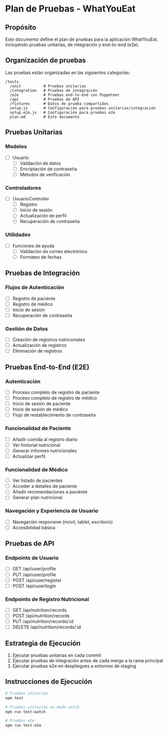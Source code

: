 # Plan de Pruebas - WhatYouEat

## Propósito

Este documento define el plan de pruebas para la aplicación WhatYouEat, incluyendo pruebas unitarias, de integración y end-to-end (e2e).

## Organización de pruebas

Las pruebas están organizadas en las siguientes categorías:

```
/tests
  /unit          # Pruebas unitarias
  /integration   # Pruebas de integración
  /e2e           # Pruebas end-to-end con Puppeteer
  /api           # Pruebas de API
  /fixtures      # Datos de prueba compartidos
  setup.js       # Configuración para pruebas unitarias/integración
  setup.e2e.js   # Configuración para pruebas e2e
  plan.md        # Este documento
```

## Pruebas Unitarias

### Modelos
- [ ] Usuario
  - [ ] Validación de datos
  - [ ] Encriptación de contraseña
  - [ ] Métodos de verificación

### Controladores
- [ ] UsuarioController
  - [ ] Registro
  - [ ] Inicio de sesión
  - [ ] Actualización de perfil
  - [ ] Recuperación de contraseña

### Utilidades
- [ ] Funciones de ayuda
  - [ ] Validación de correo electrónico
  - [ ] Formateo de fechas

## Pruebas de Integración

### Flujos de Autenticación
- [ ] Registro de paciente
- [ ] Registro de médico
- [ ] Inicio de sesión
- [ ] Recuperación de contraseña

### Gestión de Datos
- [ ] Creación de registros nutricionales
- [ ] Actualización de registros
- [ ] Eliminación de registros

## Pruebas End-to-End (E2E)

### Autenticación
- [ ] Proceso completo de registro de paciente
- [ ] Proceso completo de registro de médico
- [ ] Inicio de sesión de paciente
- [ ] Inicio de sesión de médico
- [ ] Flujo de restablecimiento de contraseña

### Funcionalidad de Paciente
- [ ] Añadir comida al registro diario
- [ ] Ver historial nutricional
- [ ] Generar informes nutricionales
- [ ] Actualizar perfil

### Funcionalidad de Médico
- [ ] Ver listado de pacientes
- [ ] Acceder a detalles de paciente
- [ ] Añadir recomendaciones a paciente
- [ ] Generar plan nutricional

### Navegación y Experiencia de Usuario
- [ ] Navegación responsive (móvil, tablet, escritorio)
- [ ] Accesibilidad básica

## Pruebas de API

### Endpoints de Usuario
- [ ] GET /api/user/profile
- [ ] PUT /api/user/profile
- [ ] POST /api/user/register
- [ ] POST /api/user/login

### Endpoints de Registro Nutricional
- [ ] GET /api/nutrition/records
- [ ] POST /api/nutrition/records
- [ ] PUT /api/nutrition/records/:id
- [ ] DELETE /api/nutrition/records/:id

## Estrategia de Ejecución

1. Ejecutar pruebas unitarias en cada commit
2. Ejecutar pruebas de integración antes de cada merge a la rama principal
3. Ejecutar pruebas e2e en despliegues a entornos de staging

## Instrucciones de Ejecución

```bash
# Pruebas unitarias
npm test

# Pruebas unitarias en modo watch
npm run test:watch

# Pruebas e2e
npm run test:e2e
``` 